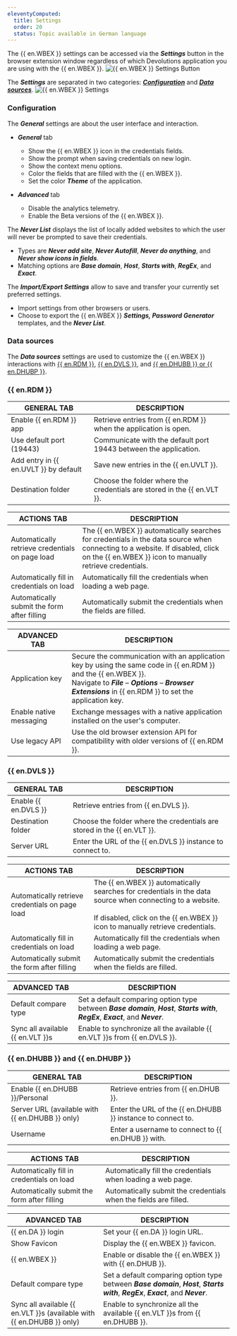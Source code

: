 ```yaml
---
eleventyComputed:
  title: Settings
  order: 20
  status: Topic available in German language
---
```

The {{ en.WBEX }} settings can be accessed via the ***Settings*** button in the browser extension window regardless of which Devolutions application you are using with the {{ en.WBEX }}.
![{{ en.WBEX }} Settings Button](https://cdnweb.devolutions.net/docs/en/dwl/Dwl2000.png)

The ***Settings*** are separated in two categories: [***Configuration***](#configuration) and [***Data sources***](#data-sources).
![{{ en.WBEX }} Settings](https://cdnweb.devolutions.net/docs/en/dwl/Dwl4027.png)

### Configuration
The ***General*** settings are about the user interface and interaction.
* ***General*** tab
    * Show the {{ en.WBEX }} icon in the credentials fields.
    * Show the prompt when saving credentials on new login.
    * Show the context menu options.
    * Color the fields that are filled with the {{ en.WBEX }}.
    * Set the color ***Theme*** of the application.

* ***Advanced*** tab
    * Disable the analytics telemetry.
    * Enable the Beta versions of the {{ en.WBEX }}.

The ***Never List*** displays the list of locally added websites to which the user will never be prompted to save their credentials.

* Types are ***Never add site***, ***Never Autofill***, ***Never do anything***, and ***Never show icons in fields***.
* Matching options are ***Base domain***, ***Host***, ***Starts with***, ***RegEx***, and ***Exact***.

The ***Import/Export Settings*** allow to save and transfer your currently set preferred settings.

* Import settings from other browsers or users.
* Choose to export the {{ en.WBEX }} ***Settings, Password Generator*** templates, and the ***Never List***.

### Data sources
The ***Data sources*** settings are used to customize the {{ en.WBEX }} interactions with [{{ en.RDM }}](#remote-desktop-manager), [{{ en.DVLS }}](#devolutions-server), and [{{ en.DHUBB }} or {{ en.DHUBP }}](#devolutions-hub-business-or-devolutions-hub-personal).

### {{ en.RDM }}
| GENERAL TAB                           | DESCRIPTION                                                             |
|---------------------------------------|-------------------------------------------------------------------------|
| Enable {{ en.RDM }} app               | Retrieve entries from {{ en.RDM }} when the application is open.        |
| Use default port (19443)              | Communicate with the default port 19443 between the application.        |
| Add entry in {{ en.UVLT }} by default | Save new entries in the {{ en.UVLT }}.                                  |
| Destination folder                    | Choose the folder where the credentials are stored in the {{ en.VLT }}. |

| ACTIONS TAB                                     | DESCRIPTION                                                      |
|-------------------------------------------------|------------------------------------------------------------------|
| Automatically retrieve credentials on page load | The {{ en.WBEX }} automatically searches for credentials in the data source when connecting to a website. If disabled, click on the {{ en.WBEX }} icon to manually retrieve credentials. |
| Automatically fill in credentials on load       | Automatically fill the credentials when loading a web page.      |
| Automatically submit the form after filling     | Automatically submit the credentials when the fields are filled. |

| ADVANCED TAB            | DESCRIPTION                                                                              |
|-------------------------|------------------------------------------------------------------------------------------|
| Application key         | Secure the communication with an application key by using the same code in {{ en.RDM }} and the {{ en.WBEX }}.<br>Navigate to ***File*** – ***Options*** – ***Browser Extensions*** in {{ en.RDM }} to set the application key. |
| Enable native messaging | Exchange messages with a native application installed on the user's computer.            |
| Use legacy API          | Use the old browser extension API for compatibility with older versions of {{ en.RDM }}. |

### {{ en.DVLS }}
| GENERAL TAB          | DESCRIPTION                                                             |
|----------------------|-------------------------------------------------------------------------|
| Enable {{ en.DVLS }} | Retrieve entries from {{ en.DVLS }}.                                    |
| Destination folder   | Choose the folder where the credentials are stored in the {{ en.VLT }}. |
| Server URL           | Enter the URL of the {{ en.DVLS }} instance to connect to.              |

| ACTIONS TAB                                     | DESCRIPTION                                                      |
|-------------------------------------------------|------------------------------------------------------------------|
| Automatically retrieve credentials on page load | The {{ en.WBEX }} automatically searches for credentials in the data source when connecting to a website. <br> <br> If disabled, click on the {{ en.WBEX }} icon to manually retrieve credentials. |
| Automatically fill in credentials on load       | Automatically fill the credentials when loading a web page.      |
| Automatically submit the form after filling     | Automatically submit the credentials when the fields are filled. |

| ADVANCED TAB                     | DESCRIPTION                                                               |
|----------------------------------|---------------------------------------------------------------------------|
| Default compare type             | Set a default comparing option type between ***Base domain***, ***Host***, ***Starts with***, ***RegEx***, ***Exact***, and ***Never***. |
| Sync all available {{ en.VLT }}s | Enable to synchronize all the available {{ en.VLT }}s from {{ en.DVLS }}. |

### {{ en.DHUBB }} and {{ en.DHUBP }}
| GENERAL TAB                                     | DESCRIPTION                                                 |
|-------------------------------------------------|-------------------------------------------------------------|
| Enable {{ en.DHUBB }}/Personal                  | Retrieve entries from {{ en.DHUB }}.                        |
| Server URL (available with {{ en.DHUBB }} only) | Enter the URL of the {{ en.DHUBB }} instance to connect to. |
| Username                                        | Enter a username to connect to {{ en.DHUB }} with.          |

| ACTIONS TAB                                 | DESCRIPTION                                                      |
|---------------------------------------------|------------------------------------------------------------------|
| Automatically fill in credentials on load   | Automatically fill the credentials when loading a web page.      |
| Automatically submit the form after filling | Automatically submit the credentials when the fields are filled. |

| ADVANCED TAB                                                          | DESCRIPTION                                             |
|-----------------------------------------------------------------------|---------------------------------------------------------|
| {{ en.DA }} login                                                     | Set your {{ en.DA }} login URL.                         |
| Show Favicon                                                          | Display the {{ en.WBEX }} favicon.                      |
| {{ en.WBEX }}                                                         | Enable or disable the {{ en.WBEX }} with {{ en.DHUB }}. |
| Default compare type                                                  | Set a default comparing option type between ***Base domain***, ***Host***, ***Starts with***, ***RegEx***, ***Exact***, and ***Never***. |
| Sync all available {{ en.VLT }}s (available with {{ en.DHUBB }} only) | Enable to synchronize all the available {{ en.VLT }}s from {{ en.DHUBB }}. |
